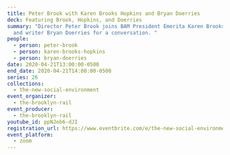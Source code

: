 ```yaml
---
title: Peter Brook with Karen Brooks Hopkins and Bryan Doerries
deck: Featuring Brook, Hopkins, and Doerries
summary: "Director Peter Brook joins BAM President Emerita Karen Brooks Hopkins
  and writer Bryan Doerries for a conversation. "
people:
  - person: peter-brook
  - person: karen-brooks-hopkins
  - person: bryan-doerries
date: 2020-04-21T13:00:00-0500
end_date: 2020-04-21T14:00:00-0500
series: 26
collections:
  - the-new-social-environment
event_organizer:
  - the-brooklyn-rail
event_producer:
  - the-brooklyn-rail
youtube_id: ppNJeb6-dJI
registration_url: https://www.eventbrite.com/e/the-new-social-environment-26-peter-brook-tickets-102427515456
event_platform:
  - zoom
---
```

